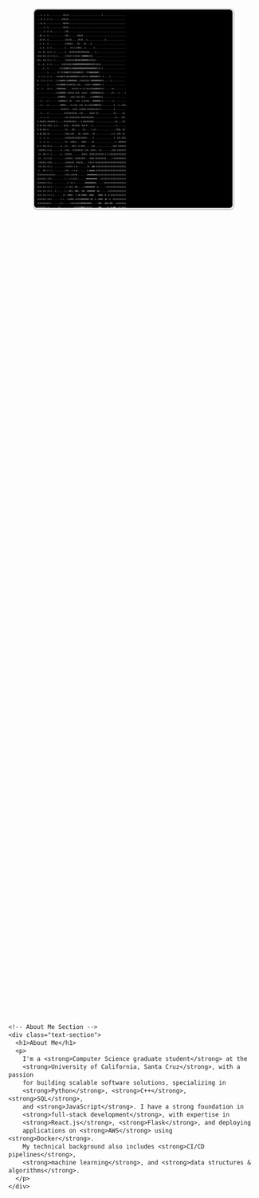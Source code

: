 <!DOCTYPE html>
<html lang="en">
<head>
  <meta charset="UTF-8">
  <meta name="viewport" content="width=device-width, initial-scale=1.0">
  <title>Vijay Arvind</title>
  <style>
    body {
      font-family: Arial, sans-serif;
      margin: 0;
      padding: 0;
    }
    .container {
      display: flex;
      flex-wrap: wrap;
      align-items: flex-start;
      justify-content: space-evenly;
      width: 100%;
      min-height: 100vh;
      padding: 20px;
    }
    .image-section {
      flex: 1 1 40%;
      display: flex;
      justify-content: center;
      align-items: center;
      padding: 10px;
    }
    .image-section img {
      width: 100%;
      max-width: 400px;
      height: auto;
      border: 2px solid #ccc;
      border-radius: 8px;
    }
    .text-section {
      flex: 1 1 55%;
      padding: 20px;
    }
    h1 {
      font-size: 2em;
      margin-bottom: 10px;
    }
    p, li {
      font-size: 1em;
      line-height: 1.6;
    }
    ul {
      margin: 10px 0;
      padding-left: 20px;
    }
    .tech-badges img {
      margin: 5px;
    }
  </style>
</head>
<body>
  <div class="container">
    <!-- Image Section -->
    <div class="image-section">
      <img src="https://github.com/Vijayarvind10/Vijayarvind10/blob/main/Vijay%20ASCII%20Art.svg" alt="Binary ASCII Art">
    </div>

    <!-- About Me Section -->
    <div class="text-section">
      <h1>About Me</h1>
      <p>
        I'm a <strong>Computer Science graduate student</strong> at the 
        <strong>University of California, Santa Cruz</strong>, with a passion 
        for building scalable software solutions, specializing in 
        <strong>Python</strong>, <strong>C++</strong>, <strong>SQL</strong>, 
        and <strong>JavaScript</strong>. I have a strong foundation in 
        <strong>full-stack development</strong>, with expertise in 
        <strong>React.js</strong>, <strong>Flask</strong>, and deploying 
        applications on <strong>AWS</strong> using <strong>Docker</strong>. 
        My technical background also includes <strong>CI/CD pipelines</strong>, 
        <strong>machine learning</strong>, and <strong>data structures & algorithms</strong>.
      </p>
    </div>
  </div>

  <!-- Expanded Content Section -->
  <div class="container">
    <div class="text-section">
      <h1>🔧 What I Do</h1>
      <ul>
        <li><strong>Machine Learning & AI:</strong> Actively work on ML projects using frameworks like TensorFlow and PyTorch.</li>
        <li><strong>DevOps & Cloud:</strong> Expertise in cloud deployments using AWS, Docker, and CI/CD tools like Jenkins.</li>
        <li><strong>Documentation:</strong> Organized documentation with LaTeX and Notion.</li>
      </ul>
      
      <h2>🛠 Tech Stack</h2>
      <div class="tech-badges">
        <img src="https://img.shields.io/badge/Python-3776AB?style=flat&logo=python&logoColor=white" alt="Python">
        <img src="https://img.shields.io/badge/C++-00599C?style=flat&logo=cplusplus&logoColor=white" alt="C++">
        <img src="https://img.shields.io/badge/React-20232A?style=flat&logo=react&logoColor=61DAFB" alt="React">
        <img src="https://img.shields.io/badge/Docker-2496ED?style=flat&logo=docker&logoColor=white" alt="Docker">
        <!-- Add more badges as needed -->
      </div>
    </div>
  </div>
</body>
</html>

![Profile views](https://komarev.com/ghpvc/?username=vijayarvind&label=Profile%20views&color=blueviolet&style=flat)

## 🔧 What I Do

### Machine Learning & AI
I actively work on **machine learning projects** using frameworks like **TensorFlow** and **PyTorch**. From real-time systems to image recognition tasks, I enjoy applying **deep learning models** to practical use cases and improving them for real-world performance.

### DevOps & Cloud
Cloud deployments and **CI/CD pipelines** are central to my workflow. I deploy applications on **AWS** and containerize them using **Docker** for scalability and efficiency. I enjoy automating processes using tools like **Jenkins** and **Git**, streamlining the deployment and testing phases.

### Documentation & Open-Source
I emphasize clear, organized documentation using **LaTeX** and **Notion**. Whether it's writing research papers or maintaining a clean project structure, I believe in making my work accessible and understandable to others.

---

## 🛠 Tech Stack

**Languages**  
![C](https://img.shields.io/badge/C-00599C?style=flat&logo=c&logoColor=white)
![C++](https://img.shields.io/badge/C++-00599C?style=flat&logo=cplusplus&logoColor=white)
![Python](https://img.shields.io/badge/Python-3776AB?style=flat&logo=python&logoColor=white)
![SQL](https://img.shields.io/badge/SQL-003B57?style=flat&logo=mysql&logoColor=white)
![JavaScript](https://img.shields.io/badge/JavaScript-F7DF1E?style=flat&logo=javascript&logoColor=black)

**Frameworks and Libraries**  
![React](https://img.shields.io/badge/React-20232A?style=flat&logo=react&logoColor=61DAFB)
![Flask](https://img.shields.io/badge/Flask-000000?style=flat&logo=flask&logoColor=white)
![PyTorch](https://img.shields.io/badge/PyTorch-EE4C2C?style=flat&logo=pytorch&logoColor=white)
![TensorFlow](https://img.shields.io/badge/TensorFlow-FF6F00?style=flat&logo=tensorflow&logoColor=white)

**Tools**  
![AWS](https://img.shields.io/badge/Amazon_AWS-232F3E?style=flat&logo=amazon-aws&logoColor=white)
![Docker](https://img.shields.io/badge/Docker-2496ED?style=flat&logo=docker&logoColor=white)
![Git](https://img.shields.io/badge/Git-F05032?style=flat&logo=git&logoColor=white)
![Jenkins](https://img.shields.io/badge/Jenkins-D24939?style=flat&logo=jenkins&logoColor=white)

---

## 🚀 Projects

### [Real-time Stress Detection System with Music Recommendations](#)
- **Tech Stack**: Python, TensorFlow, Flask, React, Docker, AWS
- **Description**: A scalable system using **facial expression analysis** to detect stress levels in real time, providing personalized music recommendations. Designed for seamless cloud deployment with **Docker** containers and **AWS** to optimize performance and reduce latency.

### [Encrypted To-Do List Management System](#)
- **Tech Stack**: C++, OpenSSL, SQL, Flask, React
- **Description**: A secure, encrypted to-do list management system using **OpenSSL** for data security, with a **React** front-end and **Flask** back-end, allowing users to manage tasks securely across devices in real time.

---

## 📘 Featured Contributions

- **CI/CD Pipeline Enhancements**: Streamlined automated testing and deployment workflows using **Jenkins** and **Git**, significantly improving efficiency and reducing manual intervention in project deployments.
  
- **Cloud Scalability with Docker & AWS**: Designed and deployed applications using **Docker** containers on **AWS**, ensuring scalability and seamless cloud integration for various projects.

- **Open Source Contributions**: Actively contribute to open-source projects in areas like machine learning and full-stack development, focusing on improving code readability, performance, and scalability.

---

## 🌱 Currently Exploring

- **Advanced Machine Learning**: Delving deeper into the world of **Reinforcement Learning** and **Neural Networks**, with a focus on real-time applications in healthcare and IoT.
- **Serverless Architectures**: Experimenting with **AWS Lambda** and **serverless** models to build cost-effective and scalable backend solutions.
- **GraphQL & Modern Web Technologies**: Expanding knowledge in **GraphQL** and **modern web development practices** to improve data fetching and front-end performance.

---

## 💡 Let's Collaborate!

If you're passionate about building scalable systems, developing innovative AI solutions, or contributing to open-source projects, feel free to connect! I'm always open to new ideas, collaborations, and learning opportunities.

📫 **Reach out at**: [vijayarvind27@gmail.com](mailto:vijayarvind27@gmail.com)

Check out my projects and code on **[GitHub](https://github.com/vijayarvind)** and connect on **[LinkedIn](https://linkedin.com/in/vijay-arvind)**.
